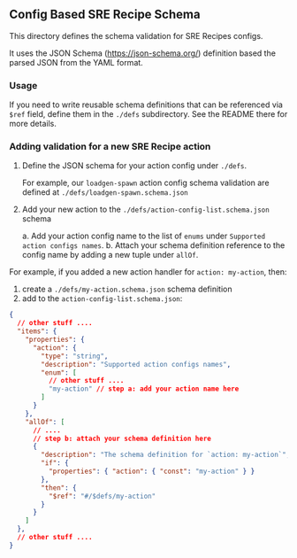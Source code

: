## Config Based SRE Recipe Schema

This directory defines the schema validation for SRE Recipes configs.

It uses the JSON Schema (https://json-schema.org/) definition based the parsed
JSON from the YAML format.

### Usage

If you need to write reusable schema definitions that can be referenced via
`$ref` field, define them in the `./defs` subdirectory. See the README there for
more details.

### Adding validation for a new SRE Recipe action

1. Define the JSON schema for your action config under `./defs`.

   For example, our `loadgen-spawn` action config schema validation are defined
   at `./defs/loadgen-spawn.schema.json`

2. Add your new action to the `./defs/action-config-list.schema.json` schema

   a. Add your action config name to the list of `enums` under `Supported action configs names`.
   b. Attach your schema definition reference to the config name by adding a new tuple under `allOf`.

For example, if you added a new action handler for `action: my-action`, then:

1. create a `./defs/my-action.schema.json` schema definition
2. add to the `action-config-list.schema.json`:

```json
{
  // other stuff ....
  "items": {
    "properties": {
      "action": {
        "type": "string",
        "description": "Supported action configs names",
        "enum": [
          // other stuff ....
          "my-action" // step a: add your action name here
        ]
      }
    },
    "allOf": [
      // ....
      // step b: attach your schema definition here
      {
        "description": "The schema definition for `action: my-action`",
        "if": {
          "properties": { "action": { "const": "my-action" } }
        },
        "then": {
          "$ref": "#/$defs/my-action"
        }
      }
    ]
  },
  // other stuff ....
}
```
